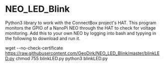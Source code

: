 # NEO_LED_Blink

Python3 library to work with the ConnectBox project's HAT.  This program monitors the GPIO of a NanoPi NEO through the HAT to check for voltage monitoring.  Add this to your own NEO by logging into bash and typying in the following to download and run it.

wget --no-check-certificate https://raw.githubusercontent.com/GeoDirk/NEO_LED_Blink/master/blinkLED.py
chmod 755 blinkLED.py
python3 blinkLED.py
